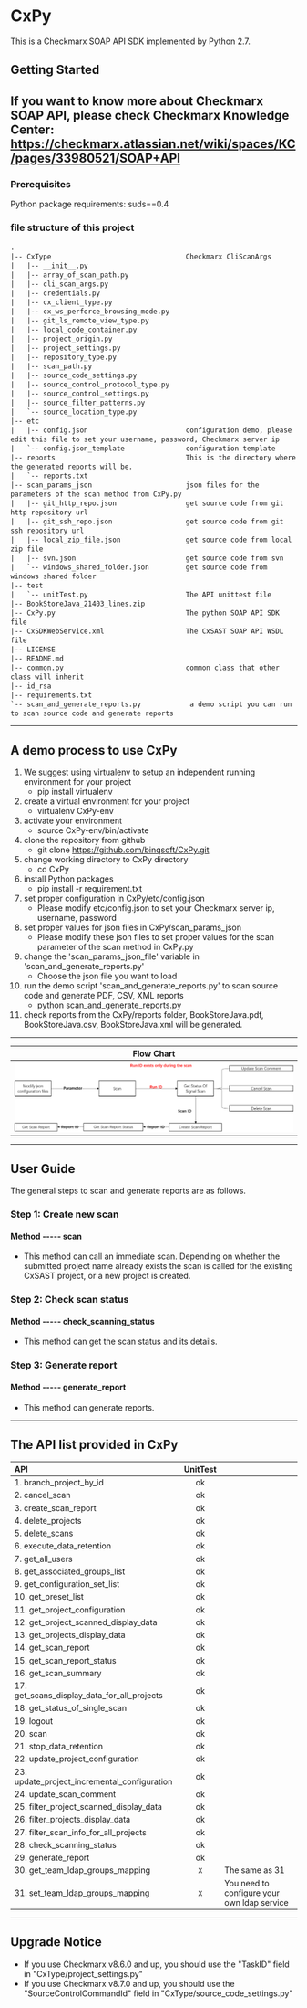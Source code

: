 # CxPy
This is a Checkmarx SOAP API SDK implemented by Python 2.7.

## Getting Started
If you want to know more about Checkmarx SOAP API, please check Checkmarx Knowledge Center: https://checkmarx.atlassian.net/wiki/spaces/KC/pages/33980521/SOAP+API
---
### Prerequisites
Python package requirements:
    suds==0.4

### file structure of this project

```
.
|-- CxType                                 Checkmarx CliScanArgs
|   |-- __init__.py
|   |-- array_of_scan_path.py
|   |-- cli_scan_args.py
|   |-- credentials.py
|   |-- cx_client_type.py
|   |-- cx_ws_perforce_browsing_mode.py
|   |-- git_ls_remote_view_type.py
|   |-- local_code_container.py
|   |-- project_origin.py
|   |-- project_settings.py
|   |-- repository_type.py
|   |-- scan_path.py
|   |-- source_code_settings.py
|   |-- source_control_protocol_type.py
|   |-- source_control_settings.py
|   |-- source_filter_patterns.py
|   `-- source_location_type.py
|-- etc
|   |-- config.json                        configuration demo, please edit this file to set your username, password, Checkmarx server ip
|   `-- config.json_template               configuration template
|-- reports                                This is the directory where the generated reports will be.
|   `-- reports.txt
|-- scan_params_json                       json files for the parameters of the scan method from CxPy.py
|   |-- git_http_repo.json                 get source code from git http repository url
|   |-- git_ssh_repo.json                  get source code from git ssh repository url
|   |-- local_zip_file.json                get source code from local zip file
|   |-- svn.json                           get source code from svn
|   `-- windows_shared_folder.json         get source code from windows shared folder
|-- test
|   `-- unitTest.py                        The API unittest file
|-- BookStoreJava_21403_lines.zip
|-- CxPy.py                                The python SOAP API SDK file
|-- CxSDKWebService.xml                    The CxSAST SOAP API WSDL file
|-- LICENSE
|-- README.md
|-- common.py                              common class that other class will inherit
|-- id_rsa
|-- requirements.txt
`-- scan_and_generate_reports.py            a demo script you can run to scan source code and generate reports
```
---
## A demo process to use CxPy
 1. We suggest using virtualenv to setup an independent running environment for your project
     * pip install virtualenv
 2. create a virtual environment for your project
     * virtualenv CxPy-env
 3. activate your environment
     * source CxPy-env/bin/activate
 4. clone the repository from github
     * git clone  https://github.com/binqsoft/CxPy.git
 5. change working directory to CxPy directory
     * cd CxPy
 6. install Python packages
     * pip install -r requirement.txt
 7. set proper configuration in CxPy/etc/config.json
     * Please modify etc/config.json to set your Checkmarx server ip, username, password
 8. set proper values for json files in CxPy/scan_params_json
     * Please modify these json files to set proper values for the scan parameter of the scan method in CxPy.py
 9. change the 'scan_params_json_file' variable in 'scan_and_generate_reports.py'
     * Choose the json file you want to load
 9. run the demo script 'scan_and_generate_reports.py' to scan source code and generate PDF, CSV, XML reports
     * python scan_and_generate_reports.py
 10. check reports from the CxPy/reports folder, BookStoreJava.pdf, BookStoreJava.csv, BookStoreJava.xml will be generated.


---
| Flow Chart |
|--|
| ![avatar](https://raw.githubusercontent.com/binqsoft/CxPy/master/test/flow_chart.png)|

---
 ## User Guide
 The general steps to scan and generate reports are as follows.

 ### Step 1: Create new scan
 #### Method ----- scan
 * This method can call an immediate scan. Depending on whether the submitted project name already exists the scan is called for the existing CxSAST project, or a new project is created.

 ### Step 2: Check scan status
 #### Method ----- check_scanning_status
 * This method can get the scan status and its details.

 ### Step 3: Generate report
 #### Method ----- generate_report
 * This method can generate reports.
---
 ## The API list provided in CxPy

| API |  UnitTest | |
| :---------- | :----------: | :---------- |
| 1. branch_project_by_id | ok | |
| 2. cancel_scan | ok | |
| 3.  create_scan_report | ok | |
| 4.  delete_projects | ok | |
| 5.  delete_scans | ok | |
|6.  execute_data_retention | ok | |
| 7.  get_all_users | ok | |
| 8.  get_associated_groups_list | ok | |
| 9.  get_configuration_set_list | ok | |
| 10. get_preset_list | ok | |
| 11. get_project_configuration | ok | |
| 12. get_project_scanned_display_data | ok | |
| 13. get_projects_display_data | ok | |
| 14. get_scan_report | ok | |
| 15. get_scan_report_status | ok | |
| 16. get_scan_summary | ok | |
| 17. get_scans_display_data_for_all_projects | ok | |
| 18. get_status_of_single_scan  | ok | |
| 19. logout | ok | |
| 20. scan | ok | |
| 21. stop_data_retention | ok | |
| 22. update_project_configuration | ok | |
| 23. update_project_incremental_configuration | ok | |
| 24. update_scan_comment | ok | |
| 25. filter_project_scanned_display_data | ok | |
| 26. filter_projects_display_data | ok | |
| 27. filter_scan_info_for_all_projects | ok | |
| 28. check_scanning_status | ok | |
| 29. generate_report | ok | |
| 30. get_team_ldap_groups_mapping  | `X` | The same as 31 |
| 31. set_team_ldap_groups_mapping | `X` | You need to configure your own ldap service |

---
## Upgrade Notice
* If you use Checkmarx v8.6.0 and up, you should use the "TaskID" field in "CxType/project_settings.py"
* If you use Checkmarx v8.7.0 and up, you should use the "SourceControlCommandId" field in "CxType/source_code_settings.py"
